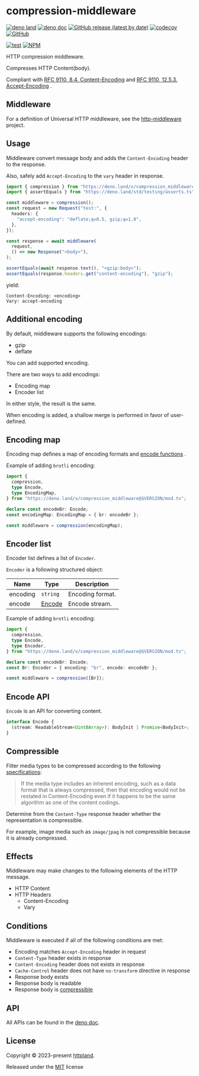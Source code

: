 # compression-middleware

[![deno land](http://img.shields.io/badge/available%20on-deno.land/x-lightgrey.svg?logo=deno)](https://deno.land/x/compression_middleware)
[![deno doc](https://doc.deno.land/badge.svg)](https://doc.deno.land/https/deno.land/x/compression_middleware/mod.ts)
[![GitHub release (latest by date)](https://img.shields.io/github/v/release/httpland/compression-middleware)](https://github.com/httpland/compression-middleware/releases)
[![codecov](https://codecov.io/github/httpland/compression-middleware/branch/main/graph/badge.svg)](https://codecov.io/gh/httpland/compression-middleware)
[![GitHub](https://img.shields.io/github/license/httpland/compression-middleware)](https://github.com/httpland/compression-middleware/blob/main/LICENSE)

[![test](https://github.com/httpland/compression-middleware/actions/workflows/test.yaml/badge.svg)](https://github.com/httpland/compression-middleware/actions/workflows/test.yaml)
[![NPM](https://nodei.co/npm/@httpland/compression-middleware.png?mini=true)](https://nodei.co/npm/@httpland/compression-middleware/)

HTTP compression middleware.

Compresses HTTP Content(body).

Compliant with
[RFC 9110, 8.4. Content-Encoding](https://www.rfc-editor.org/rfc/rfc9110.html#section-8.4)
and
[RFC 9110, 12.5.3. Accept-Encoding](https://www.rfc-editor.org/rfc/rfc9110.html#name-accept-encoding)
.

## Middleware

For a definition of Universal HTTP middleware, see the
[http-middleware](https://github.com/httpland/http-middleware) project.

## Usage

Middleware convert message body and adds the `Content-Encoding` header to the
response.

Also, safely add `Accept-Encoding` to the `vary` header in response.

```ts
import { compression } from "https://deno.land/x/compression_middleware@$VERSION/mod.ts";
import { assertEquals } from "https://deno.land/std/testing/asserts.ts";

const middleware = compression();
const request = new Request("test:", {
  headers: {
    "accept-encoding": "deflate;q=0.5, gzip;q=1.0",
  },
});

const response = await middleware(
  request,
  () => new Response("<body>"),
);

assertEquals(await response.text(), "<gzip:body>");
assertEquals(response.headers.get("content-encoding"), "gzip");
```

yield:

```http
Content-Encoding: <encoding>
Vary: accept-encoding
```

## Additional encoding

By default, middleware supports the following encodings:

- gzip
- deflate

You can add supported encoding.

There are two ways to add encodings:

- Encoding map
- Encoder list

In either style, the result is the same.

When encoding is added, a shallow merge is performed in favor of user-defined.

## Encoding map

Encoding map defines a map of encoding formats and
[encode functions](#encode-api) .

Example of adding `brotli` encoding:

```ts
import {
  compression,
  type Encode,
  type EncodingMap,
} from "https://deno.land/x/compression_middleware@$VERSION/mod.ts";

declare const encodeBr: Encode;
const encodingMap: EncodingMap = { br: encodeBr };

const middleware = compression(encodingMap);
```

## Encoder list

Encoder list defines a list of `Encoder`.

`Encoder` is a following structured object:

| Name     | Type                  | Description      |
| -------- | --------------------- | ---------------- |
| encoding | `string`              | Encoding format. |
| encode   | [Encode](#encode-api) | Encode stream.   |

Example of adding `brotli` encoding:

```ts
import {
  compression,
  type Encode,
  type Encoder,
} from "https://deno.land/x/compression_middleware@$VERSION/mod.ts";

declare const encodeBr: Encode;
const Br: Encoder = { encoding: "br", encode: encodeBr };

const middleware = compression([Br]);
```

## Encode API

`Encode` is an API for converting content.

```ts
interface Encode {
  (stream: ReadableStream<Uint8Array>): BodyInit | Promise<BodyInit>;
}
```

## Compressible

Filter media types to be compressed according to the following
[specifications](https://www.rfc-editor.org/rfc/rfc9110.html#section-8.4-8):

> If the media type includes an inherent encoding, such as a data format that is
> always compressed, then that encoding would not be restated in
> Content-Encoding even if it happens to be the same algorithm as one of the
> content codings.

Determine from the `Content-Type` response header whether the representation is
compressible.

For example, image media such as `image/jpag` is not compressible because it is
already compressed.

## Effects

Middleware may make changes to the following elements of the HTTP message.

- HTTP Content
- HTTP Headers
  - Content-Encoding
  - Vary

## Conditions

Middleware is executed if all of the following conditions are met:

- Encoding matches `Accept-Encoding` header in request
- `Content-Type` header exists in response
- `Content-Encoding` header does not exists in response
- `Cache-Control` header does not have `no-transform` directive in response
- Response body exists
- Response body is readable
- Response body is [compressible](#compressible)

## API

All APIs can be found in the
[deno doc](https://doc.deno.land/https/deno.land/x/compression_middleware/mod.ts).

## License

Copyright © 2023-present [httpland](https://github.com/httpland).

Released under the [MIT](./LICENSE) license
